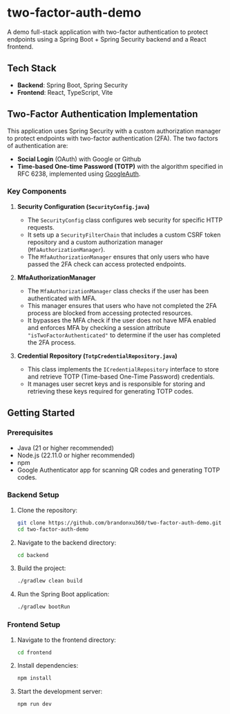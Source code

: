 # two-factor-auth-demo
A demo full-stack application with two-factor authentication to protect endpoints using a Spring Boot + Spring Security backend and a React frontend.

## Tech Stack

- **Backend**: Spring Boot, Spring Security
- **Frontend**: React, TypeScript, Vite

## Two-Factor Authentication Implementation

This application uses Spring Security with a custom authorization manager to protect endpoints with two-factor authentication (2FA). The two factors of authentication are:
- **Social Login** (OAuth) with Google or Github
- **Time-based One-time Password (TOTP)** with the algorithm specified in RFC 6238, implemented using [GoogleAuth](https://github.com/wstrange/GoogleAuth).

### Key Components

1. **Security Configuration (`SecurityConfig.java`)**
   - The `SecurityConfig` class configures web security for specific HTTP requests.
   - It sets up a `SecurityFilterChain` that includes a custom CSRF token repository and a custom authorization manager (`MfaAuthorizationManager`).
   - The `MfaAuthorizationManager` ensures that only users who have passed the 2FA check can access protected endpoints.

2. **MfaAuthorizationManager**
   - The `MfaAuthorizationManager` class checks if the user has been authenticated with MFA.
   - This manager ensures that users who have not completed the 2FA process are blocked from accessing protected resources.
   - It bypasses the MFA check if the user does not have MFA enabled and enforces MFA by checking a session attribute `"isTwoFactorAuthenticated"` to determine if the user has completed the 2FA process.

3. **Credential Repository (`TotpCredentialRepository.java`)**
   - This class implements the `ICredentialRepository` interface to store and retrieve TOTP (Time-based One-Time Password) credentials.
   - It manages user secret keys and is responsible for storing and retrieving these keys required for generating TOTP codes.

## Getting Started

### Prerequisites

- Java (21 or higher recommended)
- Node.js (22.11.0 or higher recommended)
- npm
- Google Authenticator app for scanning QR codes and generating TOTP codes.

### Backend Setup

1. Clone the repository:
    ```bash
    git clone https://github.com/brandonxu360/two-factor-auth-demo.git
    cd two-factor-auth-demo
    ```

2. Navigate to the backend directory:
    ```bash
    cd backend
    ```

3. Build the project:
    ```bash
    ./gradlew clean build
    ```

4. Run the Spring Boot application:
    ```bash
    ./gradlew bootRun
    ```

### Frontend Setup

1. Navigate to the frontend directory:
    ```bash
    cd frontend
    ```

2. Install dependencies:
    ```bash
    npm install
    ```

3. Start the development server:
    ```bash
    npm run dev
    ```


